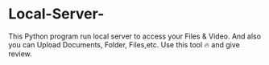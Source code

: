# Local-Server-
This Python program run local server to access your Files &amp; Video. And also you can Upload Documents, Folder, Files,etc. Use this tool 🔥 and give review.
